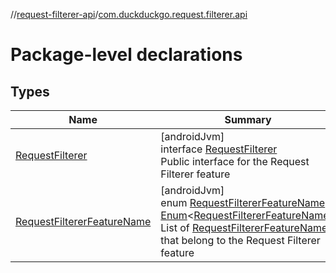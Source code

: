 //[request-filterer-api](../../index.md)/[com.duckduckgo.request.filterer.api](index.md)

# Package-level declarations

## Types

| Name | Summary |
|---|---|
| [RequestFilterer](-request-filterer/index.md) | [androidJvm]<br>interface [RequestFilterer](-request-filterer/index.md)<br>Public interface for the Request Filterer feature |
| [RequestFiltererFeatureName](-request-filterer-feature-name/index.md) | [androidJvm]<br>enum [RequestFiltererFeatureName](-request-filterer-feature-name/index.md) : [Enum](https://kotlinlang.org/api/latest/jvm/stdlib/kotlin/-enum/index.html)&lt;[RequestFiltererFeatureName](-request-filterer-feature-name/index.md)&gt; <br>List of [RequestFiltererFeatureName](-request-filterer-feature-name/index.md) that belong to the Request Filterer feature |
